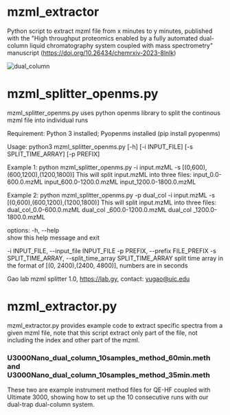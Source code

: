 # mzml_extractor
Python script to extract mzml file from x minutes to y minutes, published with the "High throughput proteomics enabled by a fully automated dual-column liquid chromatography system coupled with mass spectrometry" manuscript (https://doi.org/10.26434/chemrxiv-2023-8lnlk)

![dual_column](https://github.com/Gaolaboratory/mzml_extractor/assets/114178668/c161891a-51b5-4678-9ad9-5f37d0daa4c0)


# mzml_splitter_openms.py
mzml_splitter_openms.py uses python openms library to split the continous mzml file into individual runs

Requirement: Python 3 installed; Pyopenms installed (pip install pyopenms)

Usage: python3 mzml_splitter_openms.py [-h] [-i INPUT_FILE] [-s SPLIT_TIME_ARRAY] [-p PREFIX]

Example 1: python mzml_splitter_openms.py -i input.mzML -s [(0,600),(600,1200),(1200,1800)]
This will split input.mzML into three files:
input_0.0-600.0.mzML
input_600.0-1200.0.mzML
input_1200.0-1800.0.mzML


Example 2: python mzml_splitter_openms.py -p dual_col -i input.mzML -s [(0,600),(600,1200),(1200,1800)]
This will split input.mzML into three files:
dual_col_0.0-600.0.mzML
dual_col _600.0-1200.0.mzML
dual_col _1200.0-1800.0.mzML


options:
  -h, --help            
  show this help message and exit
  
  -i INPUT_FILE, --input_file INPUT_FILE
  -p PREFIX, --prefix FILE_PREFIX
  -s SPLIT_TIME_ARRAY, --split_time_array SPLIT_TIME_ARRAY
  split time array in the format of [(0, 2400),(2400, 4800)], numbers are in seconds

Gao lab mzml splitter 1.0, https://lab.gy, contact: yugao@uic.edu


# mzml_extractor.py

mzml_extractor.py provides example code to extract specific spectra from a given mzml file, note that this script extract only part of the file, not including the index and other part of the mzml.


### U3000Nano_dual_column_10samples_method_60min.meth and U3000Nano_dual_column_10samples_method_35min.meth
These two are example instrument method files for QE-HF coupled with Ultimate 3000, showing how to set up the 10 consecutive runs with our dual-trap dual-column system.
